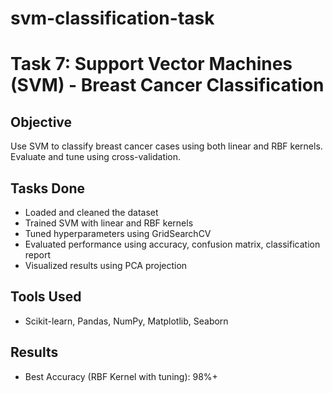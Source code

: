 # svm-classification-task
# Task 7: Support Vector Machines (SVM) - Breast Cancer Classification

## Objective
Use SVM to classify breast cancer cases using both linear and RBF kernels. Evaluate and tune using cross-validation.

## Tasks Done
- Loaded and cleaned the dataset
- Trained SVM with linear and RBF kernels
- Tuned hyperparameters using GridSearchCV
- Evaluated performance using accuracy, confusion matrix, classification report
- Visualized results using PCA projection

## Tools Used
- Scikit-learn, Pandas, NumPy, Matplotlib, Seaborn

## Results
- Best Accuracy (RBF Kernel with tuning): 98%+
